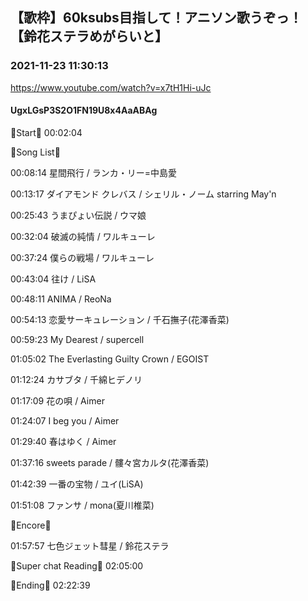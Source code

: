 ## 【歌枠】60ksubs目指して！アニソン歌うぞっ！【鈴花ステラめがらいと】
### 2021-11-23 11:30:13
https://www.youtube.com/watch?v=x7tH1Hi-uJc
#### UgxLGsP3S2O1FN19U8x4AaABAg
🔔Start🔔 00:02:04



🔔Song List🔔

00:08:14 星間飛行 / ランカ・リー=中島愛

00:13:17 ダイアモンド クレバス / シェリル・ノーム starring May'n

00:25:43 うまぴょい伝説 / ウマ娘

00:32:04 破滅の純情 / ワルキューレ

00:37:24 僕らの戦場 / ワルキューレ

00:43:04 往け / LiSA

00:48:11 ANIMA / ReoNa

00:54:13 恋愛サーキュレーション / 千石撫子(花澤香菜)

00:59:23 My Dearest / supercell

01:05:02 The Everlasting Guilty Crown / EGOIST

01:12:24 カサブタ / 千綿ヒデノリ

01:17:09 花の唄 / Aimer

01:24:07 I beg you / Aimer

01:29:40 春はゆく / Aimer

01:37:16 sweets parade / 髏々宮カルタ(花澤香菜)

01:42:39 一番の宝物 / ユイ(LiSA)

01:51:08 ファンサ / mona(夏川椎菜)



🔔Encore🔔

01:57:57 七色ジェット彗星 / 鈴花ステラ



🔔Super chat Reading🔔 02:05:00



🔔Ending🔔 02:22:39

